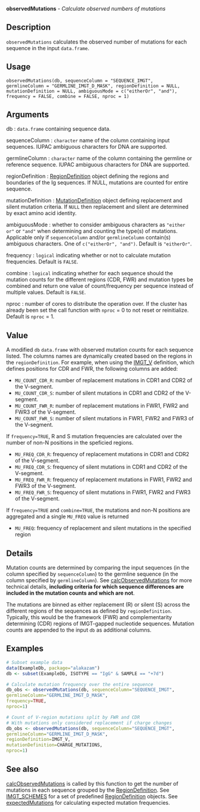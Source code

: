 **observedMutations** - *Calculate observed numbers of mutations*

Description
--------------------

`observedMutations` calculates the observed number of mutations for each 
sequence in the input `data.frame`.


Usage
--------------------
```
observedMutations(db, sequenceColumn = "SEQUENCE_IMGT",
germlineColumn = "GERMLINE_IMGT_D_MASK", regionDefinition = NULL,
mutationDefinition = NULL, ambiguousMode = c("eitherOr", "and"),
frequency = FALSE, combine = FALSE, nproc = 1)
```

Arguments
-------------------

db
:   `data.frame` containing sequence data.

sequenceColumn
:   `character` name of the column containing input 
sequences. IUPAC ambiguous characters for DNA are 
supported.

germlineColumn
:   `character` name of the column containing 
the germline or reference sequence. IUPAC ambiguous 
characters for DNA are supported.

regionDefinition
:   [RegionDefinition](RegionDefinition-class.md) object defining the regions
and boundaries of the Ig sequences. If NULL, mutations 
are counted for entire sequence.

mutationDefinition
:   [MutationDefinition](MutationDefinition-class.md) object defining replacement
and silent mutation criteria. If `NULL` then 
replacement and silent are determined by exact 
amino acid identity.

ambiguousMode
:   whether to consider ambiguous characters as 
`"either or"` or `"and"` when determining and 
counting the type(s) of mutations. Applicable only if
`sequenceColumn` and/or `germlineColumn` 
contain(s) ambiguous characters. One of 
`c("eitherOr", "and")`. Default is `"eitherOr"`.

frequency
:   `logical` indicating whether or not to calculate
mutation frequencies. Default is `FALSE`.

combine
:   `logical` indicating whether for each sequence should
the mutation counts for the different regions (CDR, FWR) and 
mutation types be combined and return one value of 
count/frequency per sequence instead of 
multiple values. Default is `FALSE`.

nproc
:   number of cores to distribute the operation over. If the 
cluster has already been set the call function with 
`nproc` = 0 to not reset or reinitialize. Default is 
`nproc` = 1.




Value
-------------------

A modified `db` `data.frame` with observed mutation counts for each 
sequence listed. The columns names are dynamically created based on the
regions in the `regionDefinition`. For example, when using the
[IMGT_V](IMGT_SCHEMES.md) definition, which defines positions for CDR and
FWR, the following columns are added:

+ `MU_COUNT_CDR_R`:  number of replacement mutations in CDR1 and 
CDR2 of the V-segment.
+ `MU_COUNT_CDR_S`:  number of silent mutations in CDR1 and CDR2 
of the V-segment.
+ `MU_COUNT_FWR_R`:  number of replacement mutations in FWR1, 
FWR2 and FWR3 of the V-segment.
+ `MU_COUNT_FWR_S`:  number of silent mutations in FWR1, FWR2 and
FWR3 of the V-segment.

If `frequency=TRUE`, R and S mutation frequencies are
calculated over the number of non-N positions in the speficied regions.

+ `MU_FREQ_CDR_R`:  frequency of replacement mutations in CDR1 and 
CDR2 of the V-segment.
+ `MU_FREQ_CDR_S`:  frequency of silent mutations in CDR1 and CDR2 
of the V-segment.
+ `MU_FREQ_FWR_R`:  frequency of replacement mutations in FWR1, 
FWR2 and FWR3 of the V-segment.
+ `MU_FREQ_FWR_S`:  frequency of silent mutations in FWR1, FWR2 and
FWR3 of the V-segment.
 
If `frequency=TRUE` and `combine=TRUE`, the mutations and non-N positions
are aggregated and a single `MU_FREQ` value is returned

+ `MU_FREQ`:  frequency of replacement and silent mutations in the 
specified region



Details
-------------------

Mutation counts are determined by comparing the input sequences (in the column specified 
by `sequenceColumn`) to the germline sequence (in the column specified by 
`germlineColumn`). See [calcObservedMutations](calcObservedMutations.md) for more technical details, 
**including criteria for which sequence differences are included in the mutation 
counts and which are not**.

The mutations are binned as either replacement (R) or silent (S) across the different 
regions of the sequences as defined by `regionDefinition`. Typically, this would 
be the framework (FWR) and complementarity determining (CDR) regions of IMGT-gapped 
nucleotide sequences. Mutation counts are appended to the input `db` as 
additional columns.



Examples
-------------------

```R
# Subset example data
data(ExampleDb, package="alakazam")
db <- subset(ExampleDb, ISOTYPE == "IgG" & SAMPLE == "+7d")

# Calculate mutation frequency over the entire sequence
db_obs <- observedMutations(db, sequenceColumn="SEQUENCE_IMGT",
germlineColumn="GERMLINE_IMGT_D_MASK",
frequency=TRUE,
nproc=1)

# Count of V-region mutations split by FWR and CDR
# With mutations only considered replacement if charge changes
db_obs <- observedMutations(db, sequenceColumn="SEQUENCE_IMGT",
germlineColumn="GERMLINE_IMGT_D_MASK",
regionDefinition=IMGT_V,
mutationDefinition=CHARGE_MUTATIONS,
nproc=1)
```



See also
-------------------

[calcObservedMutations](calcObservedMutations.md) is called by this function to get the number of mutations 
in each sequence grouped by the [RegionDefinition](RegionDefinition-class.md). 
See [IMGT_SCHEMES](IMGT_SCHEMES.md) for a set of predefined [RegionDefinition](RegionDefinition-class.md) objects.
See [expectedMutations](expectedMutations.md) for calculating expected mutation frequencies.






